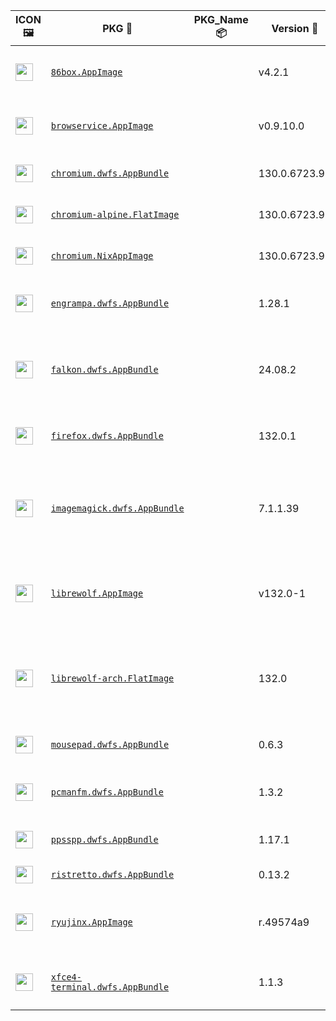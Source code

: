 |ICON 🖼️|PKG 📀|PKG_Name 📦|Version 🧬| Description ℹ️|Note ⚠️|Homepage 🌐|Source 📡|Size 💾|SHA256SUM 🔐|B3SUM 🔐|Script ⚙️|Log 🧾|
| ---- | ---- | ---- | ---- | ---- | ---- | ---- | ---- | ---- | ---- | ---- | ---- | ---- |
| <img src="https://pkg.pkgforge.dev/aarch64/86box.AppImage.icon.png" width="28" height="28"> | [`86box.AppImage`](https://huggingface.co/datasets/pkgforge/pkgcache/resolve/main/aarch64-Linux/86box.AppImage) |  | v4.2.1 | Emulator of x86-based machines | Officially Created AppImage. Check/Report @ https://github.com/86Box/86Box. You need to download ROMS (https://86box.readthedocs.io/en/latest/usage/roms.html) | [https://86box.readthedocs.io](https://86box.readthedocs.io) | [https://github.com/86Box/86Box](https://github.com/86Box/86Box) |54.23 MB | `d0188de67869fab69952acb977c78664751a2305f8be4ff1d3d57c4cfb46d61c` | `7a42847f8202abb552aea50759c5f694979f574c29adb203294221931a418b4a` | https://github.com/pkgforge/pkgcache/blob/main/.github/scripts/aarch64-Linux/pkgs/86box.AppImage.sh | https://huggingface.co/datasets/pkgforge/pkgcache/resolve/main/aarch64-Linux/86box.AppImage.log | Emulator |
| <img src="https://pkg.pkgforge.dev/aarch64/browservice.AppImage.icon.png" width="28" height="28"> | [`browservice.AppImage`](https://huggingface.co/datasets/pkgforge/pkgcache/resolve/main/aarch64-Linux/browservice.AppImage) |  | v0.9.10.0 | Browse the modern web on historical browsers | Officially Created AppImage. Check/Report @ https://github.com/ttalvitie/browservice | [https://github.com/ttalvitie/browservice](https://github.com/ttalvitie/browservice) | [https://github.com/ttalvitie/browservice](https://github.com/ttalvitie/browservice) |242.63 MB | `38fe13c379a05bc3b3979503db1c225de928177d13f30b6b75b26c7e3f3499a1` | `3a50c8b27292031afe825ad498634c167a15e761cce3d6fc27fd8df1b6405518` | https://github.com/pkgforge/pkgcache/blob/main/.github/scripts/aarch64-Linux/pkgs/browservice.AppImage.sh | https://huggingface.co/datasets/pkgforge/pkgcache/resolve/main/aarch64-Linux/browservice.AppImage.log | WebBrowser |
| <img src="https://pkg.pkgforge.dev/aarch64/chromium.dwfs.AppBundle.icon.png" width="28" height="28"> | [`chromium.dwfs.AppBundle`](https://huggingface.co/datasets/pkgforge/pkgcache/resolve/main/aarch64-Linux/chromium.dwfs.AppBundle) |  | 130.0.6723.91 | Open source web browser from Google | AppBundles: https://github.com/xplshn/pelf. More: https://l.ajam.dev/appbundles | [https://www.chromium.org](https://www.chromium.org) | [https://chromium.googlesource.com/chromium/src.git](https://chromium.googlesource.com/chromium/src.git) |231.18 MB | `ac8415286150584aa69705092be428757e22287a6b466cfd7b1683ea5a80920b` | `b545ca345473c3897b3f4e5678ce27285d9a2a72ef1eace6aa913ebd1ed6400c` | https://github.com/pkgforge/pkgcache/blob/main/.github/scripts/aarch64-Linux/pkgs/chromium.AppBundle.sh | https://huggingface.co/datasets/pkgforge/pkgcache/resolve/main/aarch64-Linux/chromium.AppBundle.log | WebBrowser |
| <img src="" width="28" height="28"> | [`chromium-alpine.FlatImage`](https://huggingface.co/datasets/pkgforge/pkgcache/resolve/main/aarch64-Linux/chromium-alpine.FlatImage) |  | 130.0.6723.91 | Open source web browser from Google | FlatImages: https://github.com/ruanformigoni/flatimage. More: https://l.ajam.dev/flatimages | [https://www.chromium.org](https://www.chromium.org) | [https://chromium.googlesource.com/chromium/src.git](https://chromium.googlesource.com/chromium/src.git) |227.34 MB | `8f93e0fcec4671d39a9364d165f3f34689ec55a4e03312e2cb06a49ee84bff7a` | `164bae9c7da5e61c8b7a10668b66bdade56bdbf707e52339851dd8af0952434f` | https://github.com/pkgforge/pkgcache/blob/main/.github/scripts/aarch64-Linux/pkgs/chromium.FlatImage.sh | https://huggingface.co/datasets/pkgforge/pkgcache/resolve/main/aarch64-Linux/chromium.FlatImage.log | WebBrowser |
| <img src="https://pkg.pkgforge.dev/aarch64/chromium.NixAppImage.icon.png" width="28" height="28"> | [`chromium.NixAppImage`](https://huggingface.co/datasets/pkgforge/pkgcache/resolve/main/aarch64-Linux/chromium.NixAppImage) |  | 130.0.6723.91 | Open source web browser from Google | NixAppImages: https://l.ajam.dev/nix-appimage | [https://www.chromium.org](https://www.chromium.org) | [https://chromium.googlesource.com/chromium/src.git](https://chromium.googlesource.com/chromium/src.git) |425.35 MB | `9212039f1a6577e5b1f7907f26dc42b62cbe7af11bb6d467b604733bc9ebddfc` | `eca34b1baf63ccda30d8764ecfaaa77ccef74909ffeb7b863989a821f542b8df` | https://github.com/pkgforge/pkgcache/blob/main/.github/scripts/aarch64-Linux/pkgs/chromium.NixAppImage.sh | https://huggingface.co/datasets/pkgforge/pkgcache/resolve/main/aarch64-Linux/chromium.NixAppImage.log | WebBrowser |
| <img src="https://pkg.pkgforge.dev/aarch64/engrampa.dwfs.AppBundle.icon.png" width="28" height="28"> | [`engrampa.dwfs.AppBundle`](https://huggingface.co/datasets/pkgforge/pkgcache/resolve/main/aarch64-Linux/engrampa.dwfs.AppBundle) |  | 1.28.1 | A file archiver for MATE | AppBundles: https://github.com/xplshn/pelf. More: https://l.ajam.dev/appbundles | [https://wiki.mate-desktop.org/mate-desktop/applications/engrampa/](https://wiki.mate-desktop.org/mate-desktop/applications/engrampa/) | [https://github.com/mate-desktop/engrampa](https://github.com/mate-desktop/engrampa) |16.92 MB | `33abb0a7cfa5780a9170720f940601ab267513e33541fce2b9654cacfeeec4af` | `e1a1aca7c4a98c4135d078790e102c037518a10149066ad15816c0eccf3cbc22` | https://github.com/pkgforge/pkgcache/blob/main/.github/scripts/aarch64-Linux/pkgs/engrampa.AppBundle.sh | https://huggingface.co/datasets/pkgforge/pkgcache/resolve/main/aarch64-Linux/engrampa.AppBundle.log | WebBrowser |
| <img src="https://pkg.pkgforge.dev/aarch64/falkon.dwfs.AppBundle.icon.png" width="28" height="28"> | [`falkon.dwfs.AppBundle`](https://huggingface.co/datasets/pkgforge/pkgcache/resolve/main/aarch64-Linux/falkon.dwfs.AppBundle) |  | 24.08.2 | A KDE web browser with the QtWebEngine Rendering Engine | AppBundles: https://github.com/xplshn/pelf. More: https://l.ajam.dev/appbundles | [https://www.falkon.org](https://www.falkon.org) | [https://invent.kde.org/network/falkon](https://invent.kde.org/network/falkon) |283.22 MB | `2c6d3b844412c65c44ebdd1ad3983b57264199de86bb8d89a326f6f1b4a3944e` | `c7657f5a51156b3c199f3471c0b0356a01a89266fd31b3457fc32adf8facefdc` | https://github.com/pkgforge/pkgcache/blob/main/.github/scripts/aarch64-Linux/pkgs/falkon.AppBundle.sh | https://huggingface.co/datasets/pkgforge/pkgcache/resolve/main/aarch64-Linux/falkon.AppBundle.log | WebBrowser |
| <img src="https://pkg.pkgforge.dev/aarch64/firefox.dwfs.AppBundle.icon.png" width="28" height="28"> | [`firefox.dwfs.AppBundle`](https://huggingface.co/datasets/pkgforge/pkgcache/resolve/main/aarch64-Linux/firefox.dwfs.AppBundle) |  | 132.0.1 | A web browser built from Firefox source tree | AppBundles: https://github.com/xplshn/pelf. More: https://l.ajam.dev/appbundles | [http://www.mozilla.com](http://www.mozilla.com) | [https://hg.mozilla.org/mozilla-central](https://hg.mozilla.org/mozilla-central) |189.1 MB | `7444ffa6064894960cfb0a1a42527418ce07bde999f1cd4d0da322d4eeb9e327` | `d4ade824c60496e5da24372d75ae3e945e599f0491697cbca0ef442c6a0d2b93` | https://github.com/pkgforge/pkgcache/blob/main/.github/scripts/aarch64-Linux/pkgs/firefox.AppBundle.sh | https://huggingface.co/datasets/pkgforge/pkgcache/resolve/main/aarch64-Linux/firefox.AppBundle.log | WebBrowser |
| <img src="https://pkg.pkgforge.dev/aarch64/imagemagick.AppBundle.icon.png" width="28" height="28"> | [`imagemagick.dwfs.AppBundle`](https://huggingface.co/datasets/pkgforge/pkgcache/resolve/main/aarch64-Linux/imagemagick.dwfs.AppBundle) |  | 7.1.1.39 | FOSS suite for editing and manipulating Digital Images & Files | AppBundles: https://github.com/xplshn/pelf. More: https://l.ajam.dev/appbundles | [https://imagemagick.org](https://imagemagick.org) | [https://github.com/ImageMagick/ImageMagick](https://github.com/ImageMagick/ImageMagick) |12.35 MB | `16f107e4960a3a1105d2649dd841ce7497866cf38ffaa3356ff527521b0c5e04` | `6693767b798df37ac99cd4631d534ded2103d1846d0ec9e6fcc3992ec571ca3d` | https://github.com/pkgforge/pkgcache/blob/main/.github/scripts/aarch64-Linux/pkgs/imagemagick.AppBundle.sh | https://huggingface.co/datasets/pkgforge/pkgcache/resolve/main/aarch64-Linux/imagemagick.AppBundle.log | ConsoleOnly,Graphics,ImageProcessing,Utility |
| <img src="https://pkg.pkgforge.dev/aarch64/librewolf.AppImage.icon.png" width="28" height="28"> | [`librewolf.AppImage`](https://huggingface.co/datasets/pkgforge/pkgcache/resolve/main/aarch64-Linux/librewolf.AppImage) |  | v132.0-1 | A fork of Firefox, focused on privacy, security and freedom | Officially Created AppImage. Check/Report @ https://gitlab.com/librewolf-community/browser/appimage | [https://librewolf.net](https://librewolf.net) | [https://gitlab.com/librewolf-community/browser](https://gitlab.com/librewolf-community/browser) |89.11 MB | `aa865242459870e447c3370f6df1fecbbf7e42b7d0b8faa782acffc2925659cd` | `3078700ac73585de9ae4124490c5f3ad21d68e4f32fcccac3e72842830ef406d` | https://github.com/pkgforge/pkgcache/blob/main/.github/scripts/aarch64-Linux/pkgs/librewolf.AppImage.sh | https://huggingface.co/datasets/pkgforge/pkgcache/resolve/main/aarch64-Linux/librewolf.AppImage.log | WebBrowser,Security |
| <img src="https://pkg.pkgforge.dev/aarch64/librewolf.icon.png" width="28" height="28"> | [`librewolf-arch.FlatImage`](https://huggingface.co/datasets/pkgforge/pkgcache/resolve/main/aarch64-Linux/librewolf-arch.FlatImage) |  | 132.0 | A custom version of Firefox, focused on privacy, security and freedom | FlatImages: https://github.com/ruanformigoni/flatimage. More: https://l.ajam.dev/flatimages | [https://librewolf.net](https://librewolf.net) | [https://codeberg.org/librewolf/source](https://codeberg.org/librewolf/source) |576.56 MB | `01931687239aeb8ad46c503478179e170da54bbd9fd0c03609504d20100064b0` | `d4a1f9be59a2bb725a16173fb1610fb29e7c4f078867b45a335e88b4a1bfe4a5` | https://github.com/pkgforge/pkgcache/blob/main/.github/scripts/aarch64-Linux/pkgs/librewolf.FlatImage.sh | https://huggingface.co/datasets/pkgforge/pkgcache/resolve/main/aarch64-Linux/librewolf.FlatImage.log | WebBrowser,Security |
| <img src="https://pkg.pkgforge.dev/aarch64/mousepad.dwfs.AppBundle.icon.png" width="28" height="28"> | [`mousepad.dwfs.AppBundle`](https://huggingface.co/datasets/pkgforge/pkgcache/resolve/main/aarch64-Linux/mousepad.dwfs.AppBundle) |  | 0.6.3 | An easy-to-use, Fast & Simple Editor | AppBundles: https://github.com/xplshn/pelf. More: https://l.ajam.dev/appbundles | [https://docs.xfce.org/apps/mousepad/start](https://docs.xfce.org/apps/mousepad/start) | [https://gitlab.xfce.org/apps/mousepad](https://gitlab.xfce.org/apps/mousepad) |17.52 MB | `2697b6afb4ee42ba3fe4bbab7b88c0d7a4f63fe8453de98cbb04dee14206b19f` | `004cabd137cfb74c69d02af70cf9b12866d3ce11d073b81d4751791f23f435bf` | https://github.com/pkgforge/pkgcache/blob/main/.github/scripts/aarch64-Linux/pkgs/mousepad.AppBundle.sh | https://huggingface.co/datasets/pkgforge/pkgcache/resolve/main/aarch64-Linux/mousepad.AppBundle.log | TextEditor |
| <img src="" width="28" height="28"> | [`pcmanfm.dwfs.AppBundle`](https://huggingface.co/datasets/pkgforge/pkgcache/resolve/main/aarch64-Linux/pcmanfm.dwfs.AppBundle) |  | 1.3.2 | Extremely fast and lightweight file manager | AppBundles: https://github.com/xplshn/pelf. More: https://l.ajam.dev/appbundles | [https://github.com/lxde/pcmanfm](https://github.com/lxde/pcmanfm) | [https://github.com/lxde/pcmanfm](https://github.com/lxde/pcmanfm) |17.13 MB | `753772e983e767680b737aba0aebc82b65ac10eb85ecb1dd2fdb83704b011b48` | `3b312c798feeeed65cccf267c52bb72133a266979c03ee4bf52b85b321424630` | https://github.com/pkgforge/pkgcache/blob/main/.github/scripts/aarch64-Linux/pkgs/pcmanfm.AppBundle.sh | https://huggingface.co/datasets/pkgforge/pkgcache/resolve/main/aarch64-Linux/pcmanfm.AppBundle.log | Core,FileManager |
| <img src="https://pkg.pkgforge.dev/aarch64/ppsspp.dwfs.AppBundle.icon.png" width="28" height="28"> | [`ppsspp.dwfs.AppBundle`](https://huggingface.co/datasets/pkgforge/pkgcache/resolve/main/aarch64-Linux/ppsspp.dwfs.AppBundle) |  | 1.17.1 | A Fast and Portable PSP emulator | AppBundles: https://github.com/xplshn/pelf. More: https://l.ajam.dev/appbundles | [https://www.ppsspp.org](https://www.ppsspp.org) | [https://github.com/hrydgard/ppsspp](https://github.com/hrydgard/ppsspp) |157.72 MB | `7f807efe6bc069a4f9416ee23c8cb4f632cddd1aeae72f11cd73133a8f5cbc83` | `83e9dce0bf2c03ff8c3d6ac83bbff2c6f90737f179f743d41cfb9edcfb80da41` | https://github.com/pkgforge/pkgcache/blob/main/.github/scripts/aarch64-Linux/pkgs/ppsspp.AppBundle.sh | https://huggingface.co/datasets/pkgforge/pkgcache/resolve/main/aarch64-Linux/ppsspp.AppBundle.log | Emulator,Game |
| <img src="https://pkg.pkgforge.dev/aarch64/ristretto.dwfs.AppBundle.icon.png" width="28" height="28"> | [`ristretto.dwfs.AppBundle`](https://huggingface.co/datasets/pkgforge/pkgcache/resolve/main/aarch64-Linux/ristretto.dwfs.AppBundle) |  | 0.13.2 | An Image Viewer | AppBundles: https://github.com/xplshn/pelf. More: https://l.ajam.dev/appbundles | [https://docs.xfce.org/apps/ristretto/start](https://docs.xfce.org/apps/ristretto/start) | [https://gitlab.xfce.org/apps/ristretto](https://gitlab.xfce.org/apps/ristretto) |17.04 MB | `bd417ee4a4a208bc5866e7245aaadd6cf272f00d66ff91bd1c10188060eb1027` | `f41bb919637840497b1b249422e809fb2dbab132e07588fd5b4c953b89f267fa` | https://github.com/pkgforge/pkgcache/blob/main/.github/scripts/aarch64-Linux/pkgs/ristretto.AppBundle.sh | https://huggingface.co/datasets/pkgforge/pkgcache/resolve/main/aarch64-Linux/ristretto.AppBundle.log | ImageProcessing,Photography,Viewer |
| <img src="https://pkg.pkgforge.dev/aarch64/ryujinx.AppImage.icon.png" width="28" height="28"> | [`ryujinx.AppImage`](https://huggingface.co/datasets/pkgforge/pkgcache/resolve/main/aarch64-Linux/ryujinx.AppImage) |  | r.49574a9 | A simple, experimental Nintendo Switch emulator | Officially Created AppImage. Check/Report @ https://github.com/ryujinx-mirror/ryujinx | [https://github.com/ryujinx-mirror/ryujinx](https://github.com/ryujinx-mirror/ryujinx) | [https://github.com/ryujinx-mirror/ryujinx](https://github.com/ryujinx-mirror/ryujinx) |24.25 MB | `a40bdcb41975fba3595ac2022414da627d53fd7ac678a30cc6868780d8621327` | `e59661a7e92c97ec31a4492852e5500fbed43ccee75036e1ee49c061514c1e6d` | https://github.com/pkgforge/pkgcache/blob/main/.github/scripts/aarch64-Linux/pkgs/ryujinx.AppImage.sh | https://huggingface.co/datasets/pkgforge/pkgcache/resolve/main/aarch64-Linux/ryujinx.AppImage.log | Emulator |
| <img src="https://pkg.pkgforge.dev/aarch64/xfce4-terminal.dwfs.AppBundle.icon.png" width="28" height="28"> | [`xfce4-terminal.dwfs.AppBundle`](https://huggingface.co/datasets/pkgforge/pkgcache/resolve/main/aarch64-Linux/xfce4-terminal.dwfs.AppBundle) |  | 1.1.3 | A lightweight and easy to use Terminal Emulator | AppBundles: https://github.com/xplshn/pelf. More: https://l.ajam.dev/appbundles | [https://docs.xfce.org/apps/xfce4-terminal/start](https://docs.xfce.org/apps/xfce4-terminal/start) | [https://gitlab.xfce.org/apps/xfce4-terminal](https://gitlab.xfce.org/apps/xfce4-terminal) |20.92 MB | `c102decbc2ae3556da6e79340bb2c1b7a28b943c65e95167f1e500ea122fd1d3` | `c8118078ea35408ac33235e12ea0c03b0d97e5fc6371fe2e058c144e20541230` | https://github.com/pkgforge/pkgcache/blob/main/.github/scripts/aarch64-Linux/pkgs/xfce4-terminal.AppBundle.sh | https://huggingface.co/datasets/pkgforge/pkgcache/resolve/main/aarch64-Linux/xfce4-terminal.AppBundle.log | Core,TerminalEmulator |
